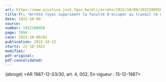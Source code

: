 ```yaml
---
url: https://www.ejustice.just.fgov.be/eli/arrete/1922/10/09/1922100950/justel
title-fr: "Arrêté royal supprimant la faculté d'occuper au travail le dimanche matin, le personnel des magasins de détail et des salons de coiffure des agglomérations gantoise et liégeoise ainsi que le personnel des magasins de détail de l'agglomération anversoise. Voir modification(s)"
date: 1922-10-09
source:
number: 1922100950
page: 7094
case: 1922-10-09/01
publication: 1922-10-12
starts: 22-10-1922
modifies:
pdf-original:
pdf-consolidated:
---
```


(abrogé) <AR 1987-12-03/30, art. 4, 002;  En vigueur :  15-12-1987>
